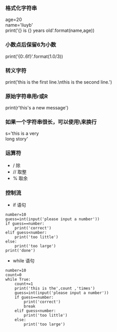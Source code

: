### 格式化字符串
age=20                                          
name='liuyb'                                       
print('{} is {} years old'.format(name,age))  
### 小数点后保留6为小数
print('{0:.6f}'.format(1.0/3))
### 转义字符
print('this is the first line.\nthis is the second line.') 
### 原始字符串用r或R
print(r'this's a new message')
### 如果一个字符串很长，可以使用\来换行
s='this is a very \
long story'
### 运算符
* / 除
* // 取整
* % 取余
 ### 控制流
 * if 语句
```
number=10
guess=int(input('please input a number'))
if guess==number:
    print('correct')
elif guess<number:
    print('too little')
else:
    print('too large')
print('done')
```
* while 语句
```
number=10
count=0
while True:
    count+=1
    print('this is the',count ,'times')
    guess=int(input('please input a number'))
    if guess==number:
        print('correct')
        break
    elif guess<number:
        print('too little')
    else:
        print('too large')
```































